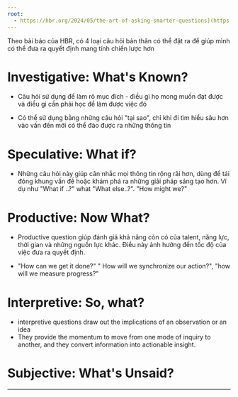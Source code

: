 ```yaml
---
root:
  - https://hbr.org/2024/05/the-art-of-asking-smarter-questions](https://hbr.org/2024/05/the-art-of-asking-smarter-questions
---
```

Theo bài báo của HBR, có 4 loại câu hỏi bản thân có thể đặt ra để giúp mình có thể đưa ra quyết định mang tính chiến lược hơn
# **Investigative: What's Known?**

- Câu hỏi sử dụng để làm rõ mục đích - điều gì họ mong muốn đạt được và điều gì cần phải học để làm được việc đó
* Có thể sử dụng bằng những câu hỏi "tại sao", chỉ khi đi tìm hiểu sâu hơn vào vấn đến mới có thể đào được ra những thông tin 
# **Speculative: What if?**

- Những câu hỏi này giúp cân nhắc mọi thông tin rộng rãi hơn, dùng để tái đóng khung vấn đề hoặc khám phá ra những giải pháp sáng tạo hơn. Ví dụ như "What if ..?" what "What else..?". "How might we?"
# **Productive: Now What?**

- Productive question giúp đánh giá khả năng còn có của talent, năng lực, thời gian và những nguồn lực khác. Điều này ảnh hưởng đến tốc độ của việc đưa ra quyết định.
* "How can we get it done?" " How will we synchronize our action?", "how will we measure progress?"
# **Interpretive: So, what?**

- interpretive questions draw out the implications of an observation or an idea
- They provide the momentum to move from one mode of inquiry to another, and they convert information into actionable insight. 
# **Subjective: What's Unsaid?**

  

---

